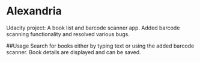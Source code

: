 # Alexandria
Udacity project: A book list and barcode scanner app. Added barcode scanning functionality and resolved various bugs. 

##Usage
Search for books either by typing text or using the added barcode scanner. Book details are displayed and can be saved.
